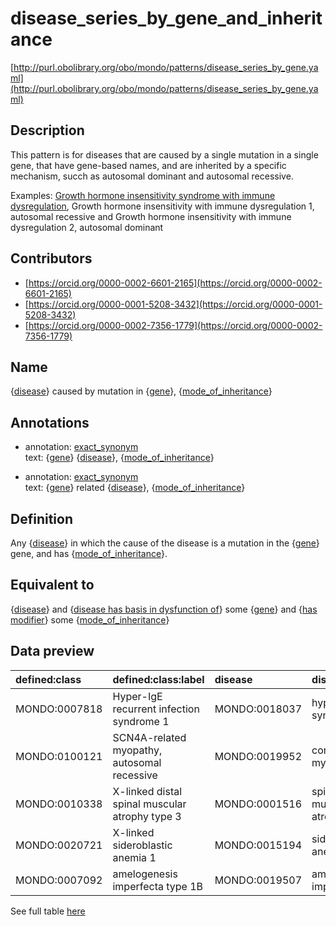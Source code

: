# disease_series_by_gene_and_inheritance 

[http://purl.obolibrary.org/obo/mondo/patterns/disease_series_by_gene.yaml](http://purl.obolibrary.org/obo/mondo/patterns/disease_series_by_gene.yaml)
## Description 

This pattern is for diseases that are caused by a single mutation in a single gene, that have gene-based names, and are inherited by a specific mechanism, succh as autosomal dominant and autosomal recessive. 

Examples: [Growth hormone insensitivity syndrome with immune dysregulation](https://omim.org/phenotypicSeries/PS245590), Growth hormone insensitivity with immune dysregulation 1, autosomal recessive and Growth hormone insensitivity with immune dysregulation 2, autosomal dominant
## Contributors 
* [https://orcid.org/0000-0002-6601-2165](https://orcid.org/0000-0002-6601-2165) 
* [https://orcid.org/0000-0001-5208-3432](https://orcid.org/0000-0001-5208-3432) 
* [https://orcid.org/0000-0002-7356-1779](https://orcid.org/0000-0002-7356-1779) 
## Name 

{[disease](http://purl.obolibrary.org/obo/MONDO_0000001)} caused by mutation in {[gene](http://purl.obolibrary.org/obo/SO_0000704)}, {[mode_of_inheritance](http://purl.obolibrary.org/obo/HP_0000005)}

## Annotations 

* annotation: [exact_synonym](http://www.geneontology.org/formats/oboInOwl#hasExactSynonym)  
text: {[gene](http://purl.obolibrary.org/obo/SO_0000704)} {[disease](http://purl.obolibrary.org/obo/MONDO_0000001)}, {[mode_of_inheritance](http://purl.obolibrary.org/obo/HP_0000005)}

* annotation: [exact_synonym](http://www.geneontology.org/formats/oboInOwl#hasExactSynonym)  
text: {[gene](http://purl.obolibrary.org/obo/SO_0000704)} related {[disease](http://purl.obolibrary.org/obo/MONDO_0000001)}, {[mode_of_inheritance](http://purl.obolibrary.org/obo/HP_0000005)}

## Definition 

Any {[disease](http://purl.obolibrary.org/obo/MONDO_0000001)} in which the cause of the disease is a mutation in the {[gene](http://purl.obolibrary.org/obo/SO_0000704)} gene, and has {[mode_of_inheritance](http://purl.obolibrary.org/obo/HP_0000005)}.

## Equivalent to 

{[disease](http://purl.obolibrary.org/obo/MONDO_0000001)} and {[disease has basis in dysfunction of](http://purl.obolibrary.org/obo/RO_0004020)} some {[gene](http://purl.obolibrary.org/obo/SO_0000704)} and {[has modifier](http://purl.obolibrary.org/obo/RO_0002573)} some {[mode_of_inheritance](http://purl.obolibrary.org/obo/HP_0000005)}

## Data preview 
| defined:class                                | defined:class:label                            | disease                                      | disease:label           | gene                              | gene:label   | mode:of:inheritance                       | mode:of:inheritance:label       |
|:---------------------------------------------|:-----------------------------------------------|:---------------------------------------------|:------------------------|:----------------------------------|:-------------|:------------------------------------------|:--------------------------------|
| MONDO:0007818 | Hyper-IgE recurrent infection syndrome 1       | MONDO:0018037 | hyper-IgE syndrome      | http://identifiers.org/hgnc/11364 | STAT3        | HP:0000006 | Autosomal dominant inheritance  |
| MONDO:0100121 | SCN4A-related myopathy, autosomal recessive    | MONDO:0019952 | congenital myopathy     | http://identifiers.org/hgnc/10591 | SCN4A        | HP:0000007 | Autosomal recessive inheritance |
| MONDO:0010338 | X-linked distal spinal muscular atrophy type 3 | MONDO:0001516 | spinal muscular atrophy | http://identifiers.org/hgnc/869   | ATP7A        | HP:0001417 | X-linked inheritance            |
| MONDO:0020721 | X-linked sideroblastic anemia 1                | MONDO:0015194 | sideroblastic anemia    | http://identifiers.org/hgnc/397   | ALAS2        | HP:0001417 | X-linked inheritance            |
| MONDO:0007092 | amelogenesis imperfecta type 1B                | MONDO:0019507 | amelogenesis imperfecta | http://identifiers.org/hgnc/3344  | ENAM         | HP:0000006 | Autosomal dominant inheritance  |

See full table [here](https://github.com/monarch-initiative/mondo/blob/master/src/patterns/data/matches/disease_series_by_gene_and_inheritance.tsv) 
